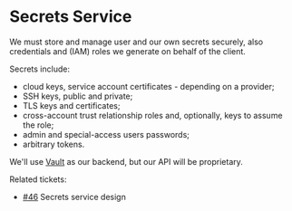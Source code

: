 # Secrets Service

We must store and manage user and our own secrets securely, also credentials and (IAM) roles we generate on behalf of the client.

Secrets include:

- cloud keys, service account certificates - depending on a provider;
- SSH keys, public and private;
- TLS keys and certificates;
- cross-account trust relationship roles and, optionally, keys to assume the role;
- admin and special-access users passwords;
- arbitrary tokens.

We'll use [Vault] as our backend, but our API will be proprietary.

Related tickets:

- [#46](https://github.com/agilestacks/control-plane/issues/46) Secrets service design

[Vault]: https://www.vaultproject.io/
